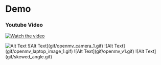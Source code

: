 # Demo 

### Youtube Video 
[![Watch the video](https://img.youtube.com/vi/K1PvsZXECzM/0.jpg)](https://www.youtube.com/watch?v=K1PvsZXECzM)

<img src="gif/i2c_display.gif" alt="Alt Text" width="100" height="100">
![Alt Text](gif/openmv_camera_1.gif)
![Alt Text](gif/openmv_laptop_image_1.gif)
![Alt Text](gif/openmv_v1.gif)
![Alt Text](gif/skewed_angle.gif)
